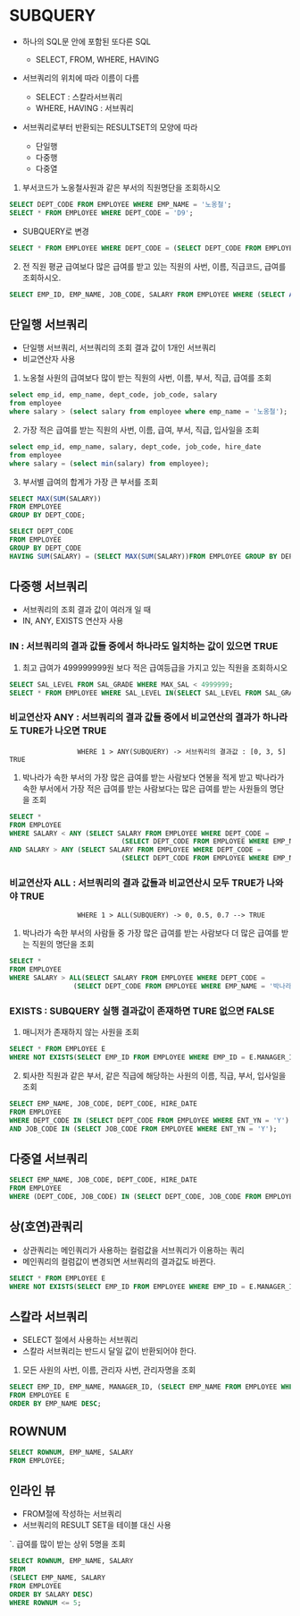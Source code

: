 # SUBQUERY
- 하나의 SQL문 안에 포함된 또다른 SQL
    - SELECT, FROM, WHERE, HAVING

- 서브쿼리의 위치에 따라 이름이 다름
    - SELECT : 스칼라서브쿼리
    - WHERE, HAVING : 서브쿼리

- 서브쿼리로부터 반환되는 RESULTSET의 모양에 따라
    - 단일행
    - 다중행
    - 다중열

1. 부서코드가 노옹철사원과 같은 부서의 직원명단을 조회하시오

```SQL
SELECT DEPT_CODE FROM EMPLOYEE WHERE EMP_NAME = '노옹철';
SELECT * FROM EMPLOYEE WHERE DEPT_CODE = 'D9';
```

- SUBQUERY로 변경

```SQL
SELECT * FROM EMPLOYEE WHERE DEPT_CODE = (SELECT DEPT_CODE FROM EMPLOYEE WHERE EMP_NAME = '노옹철');
```

2. 전 직원 평균 급여보다 많은 급여를 받고 있는 직원의 사번, 이름, 직급코드, 급여를 조회하시오.

```SQL
SELECT EMP_ID, EMP_NAME, JOB_CODE, SALARY FROM EMPLOYEE WHERE (SELECT AVG(SALARY) FROM EMPLOYEE) < SALARY;
```

## 단일행 서브쿼리
- 단일행 서브쿼리, 서브쿼리의 조회 결과 값이 1개인 서브쿼리
- 비교연산자 사용

1. 노옹철 사원의 급여보다 많이 받는 직원의 사번, 이름, 부서, 직급, 급여를 조회

```SQL
select emp_id, emp_name, dept_code, job_code, salary
from employee
where salary > (select salary from employee where emp_name = '노옹철');
```

2. 가장 적은 급여를 받는 직원의 사번, 이름, 급여, 부서, 직급, 입사일을 조회

```SQL
select emp_id, emp_name, salary, dept_code, job_code, hire_date
from employee
where salary = (select min(salary) from employee);
```

3. 부서별 급여의 합계가 가장 큰 부서를 조회

```SQL
SELECT MAX(SUM(SALARY))
FROM EMPLOYEE
GROUP BY DEPT_CODE;

SELECT DEPT_CODE
FROM EMPLOYEE
GROUP BY DEPT_CODE
HAVING SUM(SALARY) = (SELECT MAX(SUM(SALARY))FROM EMPLOYEE GROUP BY DEPT_CODE);
```

## 다중행 서브쿼리
- 서브쿼리의 조회 결과 값이 여러개 일 때
- IN, ANY, EXISTS 연산자 사용

### IN : 서브쿼리의 결과 값들 중에서 하나라도 일치하는 값이 있으면 TRUE

1. 최고 급여가 499999999원 보다 적은 급여등급을 가지고 있는 직원을 조회하시오

```SQL
SELECT SAL_LEVEL FROM SAL_GRADE WHERE MAX_SAL < 4999999;
SELECT * FROM EMPLOYEE WHERE SAL_LEVEL IN(SELECT SAL_LEVEL FROM SAL_GRADE WHERE MAX_SAL < 4999999);
```

### 비교연산자 ANY : 서브쿼리의 결과 값들 중에서 비교연산의 결과가 하나라도 TURE가 나오면 TRUE
                     WHERE 1 > ANY(SUBQUERY) -> 서브쿼리의 결과값 : [0, 3, 5] TRUE

1. 박나라가 속한 부서의 가장 많은 급여를 받는 사람보다 연봉을 적게 받고
   박나라가 속한 부서에서 가장 적은 급여를 받는 사람보다는 많은 급여를 받는 사원들의 명단을 조회

```SQL
SELECT *
FROM EMPLOYEE
WHERE SALARY < ANY (SELECT SALARY FROM EMPLOYEE WHERE DEPT_CODE =
                            (SELECT DEPT_CODE FROM EMPLOYEE WHERE EMP_NAME = '박나라'))
AND SALARY > ANY (SELECT SALARY FROM EMPLOYEE WHERE DEPT_CODE =
                            (SELECT DEPT_CODE FROM EMPLOYEE WHERE EMP_NAME = '박나라'));
```

### 비교연산자 ALL : 서브쿼리의 결과 값들과 비교연산시 모두 TRUE가 나와야 TRUE
                     WHERE 1 > ALL(SUBQUERY) -> 0, 0.5, 0.7 --> TRUE

1. 박나라가 속한 부서의 사람들 중 가장 많은 급여를 받는 사람보다 더 많은 급여를 받는 직원의 명단을 조회

```SQL
SELECT * 
FROM EMPLOYEE 
WHERE SALARY > ALL(SELECT SALARY FROM EMPLOYEE WHERE DEPT_CODE =
                (SELECT DEPT_CODE FROM EMPLOYEE WHERE EMP_NAME = '박나라'));
```

### EXISTS : SUBQUERY 실행 결과값이 존재하면 TURE 없으면 FALSE
1. 매니저가 존재하지 않는 사원을 조회

```SQL
SELECT * FROM EMPLOYEE E
WHERE NOT EXISTS(SELECT EMP_ID FROM EMPLOYEE WHERE EMP_ID = E.MANAGER_ID);
```

2. 퇴사한 직원과 같은 부서, 같은 직급에 해당하는 사원의 이름, 직급, 부서, 입사일을 조회

```SQL
SELECT EMP_NAME, JOB_CODE, DEPT_CODE, HIRE_DATE
FROM EMPLOYEE
WHERE DEPT_CODE IN (SELECT DEPT_CODE FROM EMPLOYEE WHERE ENT_YN = 'Y')
AND JOB_CODE IN (SELECT JOB_CODE FROM EMPLOYEE WHERE ENT_YN = 'Y');
```

## 다중열 서브쿼리

```SQL
SELECT EMP_NAME, JOB_CODE, DEPT_CODE, HIRE_DATE
FROM EMPLOYEE
WHERE (DEPT_CODE, JOB_CODE) IN (SELECT DEPT_CODE, JOB_CODE FROM EMPLOYEE WHERE ENT_YN = 'Y');
```

## 상(호연)관쿼리
- 상관쿼리는 메인쿼리가 사용하는 컬럼값을 서브쿼리가 이용하는 쿼리
- 메인쿼리의 컬럼값이 변경되면 서브쿼리의 결과값도 바뀐다.

```SQL
SELECT * FROM EMPLOYEE E
WHERE NOT EXISTS(SELECT EMP_ID FROM EMPLOYEE WHERE EMP_ID = E.MANAGER_ID);
```

## 스칼라 서브쿼리
- SELECT 절에서 사용하는 서브쿼리
- 스칼라 서브쿼리는 반드시 달일 값이 반환되어야 한다.

1. 모든 사원의 사번, 이름, 관리자 사번, 관리자명을 조회

```SQL
SELECT EMP_ID, EMP_NAME, MANAGER_ID, (SELECT EMP_NAME FROM EMPLOYEE WHERE EMP_ID = E.MANAGER_ID)
FROM EMPLOYEE E
ORDER BY EMP_NAME DESC;
```

## ROWNUM

```SQL
SELECT ROWNUM, EMP_NAME, SALARY
FROM EMPLOYEE;
```

## 인라인 뷰
- FROM절에 작성하는 서브쿼리
- 서브쿼리의 RESULT SET을 테이블 대신 사용

`. 급여를 많이 받는 상위 5명을 조회

```SQL
SELECT ROWNUM, EMP_NAME, SALARY
FROM
(SELECT EMP_NAME, SALARY
FROM EMPLOYEE
ORDER BY SALARY DESC)
WHERE ROWNUM <= 5;
```